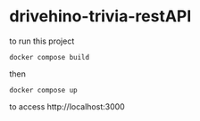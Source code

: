 # drivehino-trivia-restAPI

to run this project

```shell
docker compose build
```

then

```shell
docker compose up
```

to access http://localhost:3000
